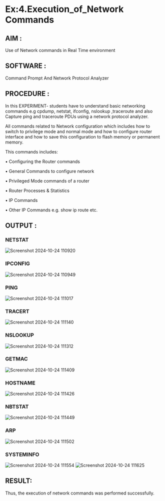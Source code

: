 # Ex:4.Execution_of_Network Commands

## AIM :

Use of Network commands in Real Time environment

## SOFTWARE : 

Command Prompt And Network Protocol Analyzer

## PROCEDURE : 

In this EXPERIMENT- students have to understand basic networking commands e.g cpdump, netstat, ifconfig, nslookup ,traceroute and also Capture ping and traceroute PDUs using a network protocol analyzer.

All commands related to Network configuration which includes how to switch to privilege mode and normal mode and how to configure router interface and how to save this configuration to flash memory or permanent memory.

This commands includes:

• Configuring the Router commands

• General Commands to configure network

• Privileged Mode commands of a router 

• Router Processes & Statistics

• IP Commands

• Other IP Commands e.g. show ip route etc.

## OUTPUT :

### NETSTAT

![Screenshot 2024-10-24 110920](https://github.com/user-attachments/assets/0afe7283-e7a3-4658-b1c0-e94eeb230788)

### IPCONFIG

![Screenshot 2024-10-24 110949](https://github.com/user-attachments/assets/6a741421-efd4-4187-be7c-02eea5a558e8)

### PING

![Screenshot 2024-10-24 111017](https://github.com/user-attachments/assets/1f356f2f-d923-4334-8cae-b1ccd2c08a96)

### TRACERT

![Screenshot 2024-10-24 111140](https://github.com/user-attachments/assets/609ec622-e417-46b5-a4b4-f3874e92520c)

### NSLOOKUP

![Screenshot 2024-10-24 111312](https://github.com/user-attachments/assets/c4dccb5f-f3e4-4f57-b4c3-888385dff750)

### GETMAC

![Screenshot 2024-10-24 111409](https://github.com/user-attachments/assets/f83928b5-b687-4300-ab42-7e576fc40a7f)

### HOSTNAME

![Screenshot 2024-10-24 111426](https://github.com/user-attachments/assets/35b108ff-6446-44c6-892b-d27be9e47289)

### NBTSTAT

![Screenshot 2024-10-24 111449](https://github.com/user-attachments/assets/d67abc8c-45d8-426a-bf83-7f025d8c028c)

### ARP

![Screenshot 2024-10-24 111502](https://github.com/user-attachments/assets/3b878a0b-e34c-4a96-8177-28342b18deac)

### SYSTEMINFO

![Screenshot 2024-10-24 111554](https://github.com/user-attachments/assets/485a8021-04ae-4d25-bfbd-85bac11ced9f)
![Screenshot 2024-10-24 111625](https://github.com/user-attachments/assets/456ccb5e-d939-40c0-9c82-e5578cb81b56)

## RESULT:

Thus, the execution of network commands was performed successfully.

